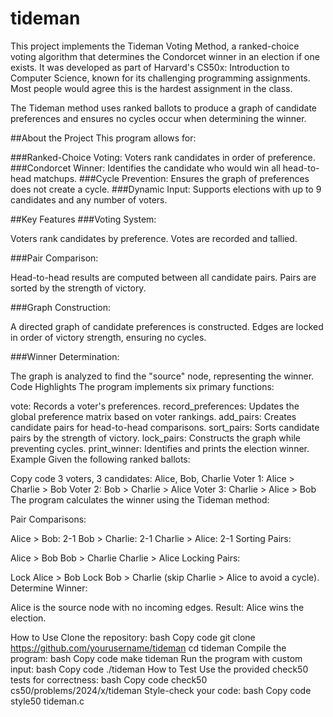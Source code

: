# tideman
This project implements the Tideman Voting Method, a ranked-choice voting algorithm that determines the Condorcet winner in an election if one exists. It was developed as part of Harvard's CS50x: Introduction to Computer Science, known for its challenging programming assignments. Most people would agree this is the hardest assignment in the class. 

The Tideman method uses ranked ballots to produce a graph of candidate preferences and ensures no cycles occur when determining the winner.

##About the Project
This program allows for:

###Ranked-Choice Voting: Voters rank candidates in order of preference.
###Condorcet Winner: Identifies the candidate who would win all head-to-head matchups.
###Cycle Prevention: Ensures the graph of preferences does not create a cycle.
###Dynamic Input: Supports elections with up to 9 candidates and any number of voters.

##Key Features
###Voting System:

Voters rank candidates by preference.
Votes are recorded and tallied.

###Pair Comparison:

Head-to-head results are computed between all candidate pairs.
Pairs are sorted by the strength of victory.

###Graph Construction:

A directed graph of candidate preferences is constructed.
Edges are locked in order of victory strength, ensuring no cycles.

###Winner Determination:

The graph is analyzed to find the "source" node, representing the winner.
Code Highlights
The program implements six primary functions:

vote: Records a voter's preferences.
record_preferences: Updates the global preference matrix based on voter rankings.
add_pairs: Creates candidate pairs for head-to-head comparisons.
sort_pairs: Sorts candidate pairs by the strength of victory.
lock_pairs: Constructs the graph while preventing cycles.
print_winner: Identifies and prints the election winner.
Example
Given the following ranked ballots:


Copy code
3 voters, 3 candidates: Alice, Bob, Charlie
Voter 1: Alice > Charlie > Bob
Voter 2: Bob > Charlie > Alice
Voter 3: Charlie > Alice > Bob
The program calculates the winner using the Tideman method:

Pair Comparisons:

Alice > Bob: 2-1
Bob > Charlie: 2-1
Charlie > Alice: 2-1
Sorting Pairs:

Alice > Bob
Bob > Charlie
Charlie > Alice
Locking Pairs:

Lock Alice > Bob
Lock Bob > Charlie (skip Charlie > Alice to avoid a cycle).
Determine Winner:

Alice is the source node with no incoming edges.
Result: Alice wins the election.

How to Use
Clone the repository:
bash
Copy code
git clone https://github.com/yourusername/tideman
cd tideman
Compile the program:
bash
Copy code
make tideman
Run the program with custom input:
bash
Copy code
./tideman
How to Test
Use the provided check50 tests for correctness:
bash
Copy code
check50 cs50/problems/2024/x/tideman
Style-check your code:
bash
Copy code
style50 tideman.c
